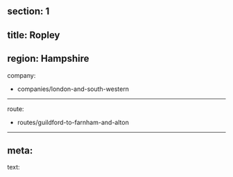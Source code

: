 section: 1
----
title: Ropley
----
region: Hampshire
----
company:
- companies/london-and-south-western
----
route:
- routes/guildford-to-farnham-and-alton
----
meta:
----
text: